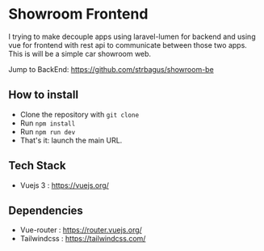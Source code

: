 # Showroom Frontend

I trying to make decouple apps using laravel-lumen for backend and using vue for frontend with rest api to communicate between those two apps. This is will be a simple car showroom web.

Jump to BackEnd: https://github.com/strbagus/showroom-be

## How to install

- Clone the repository with `git clone`
- Run `npm install`
- Run `npm run dev`
- That's it: launch the main URL. 

## Tech Stack
- Vuejs 3 : https://vuejs.org/

## Dependencies
- Vue-router : https://router.vuejs.org/
- Tailwindcss : https://tailwindcss.com/